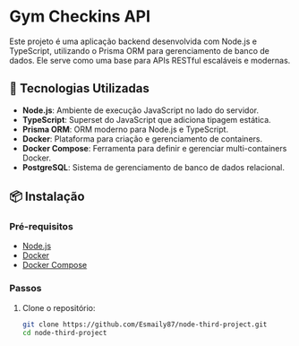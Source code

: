 # Gym Checkins API

Este projeto é uma aplicação backend desenvolvida com Node.js e TypeScript, utilizando o Prisma ORM para gerenciamento de banco de dados. Ele serve como uma base para APIs RESTful escaláveis e modernas.

## 🚀 Tecnologias Utilizadas

- **Node.js**: Ambiente de execução JavaScript no lado do servidor.
- **TypeScript**: Superset do JavaScript que adiciona tipagem estática.
- **Prisma ORM**: ORM moderno para Node.js e TypeScript.
- **Docker**: Plataforma para criação e gerenciamento de containers.
- **Docker Compose**: Ferramenta para definir e gerenciar multi-containers Docker.
- **PostgreSQL**: Sistema de gerenciamento de banco de dados relacional.

## 📦 Instalação

### Pré-requisitos

- [Node.js](https://nodejs.org/)
- [Docker](https://www.docker.com/)
- [Docker Compose](https://docs.docker.com/compose/)

### Passos

1. Clone o repositório:

   ```bash
   git clone https://github.com/Esmaily87/node-third-project.git
   cd node-third-project
